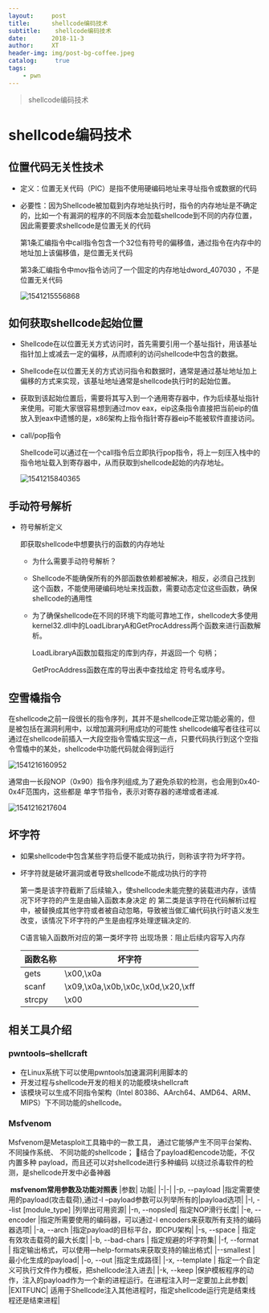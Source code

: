 ```yaml
---
layout:     post
title:      shellcode编码技术
subtitle:    shellcode编码技术
date:       2018-11-3
author:     XT
header-img: img/post-bg-coffee.jpeg
catalog: 	 true
tags:
    - pwn
---
```



> shellcode编码技术

# shellcode编码技术



## 位置代码无关性技术

* 定义：位置无关代码（PIC）是指不使用硬编码地址来寻址指令或数据的代码

* 必要性：因为Shellcode被加载到内存地址执行时，指令的内存地址是不确定的，比如一个有漏洞的程序的不同版本会加载shellcode到不同的内存位置，因此需要要求shellcode是位置无关的代码

  

  第1条汇编指令中call指令包含一个32位有符号的偏移值，通过指令在内存中的地址加上该偏移值，是位置无关代码

  第3条汇编指令中mov指令访问了一个固定的内存地址dword_407030 ，不是位置无关代码

  ![1541215556868](https://raw.githubusercontent.com/xineting/xineting.github.io/master/img/shellcode.png)

## 如何获取shellcode起始位置

* Shellcode在以位置无关方式访问时，首先需要引用一个基址指针，用该基址指针加上或减去一定的偏移，从而顺利的访问shellcode中包含的数据。

* Shellcode在以位置无关的方式访问指令和数据时，通常是通过基址地址加上偏移的方式来实现，该基址地址通常是shellcode执行时的起始位置。

* 获取到该起始位置后，需要将其写入到一个通用寄存器中，作为后续基址指针来使用。可能大家很容易想到通过mov eax，eip这条指令直接把当前eip的值放入到eax中遗憾的是，x86架构上指令指针寄存器eip不能被软件直接访问。

* call/pop指令

  Shellcode可以通过在一个call指令后立即执行pop指令，将上一刻压入栈中的指令地址载入到寄存器中，从而获取到shellcode起始的内存地址。

  ![1541215840365](https://raw.githubusercontent.com/xineting/xineting.github.io/master/img/1541215840365.png)

## 手动符号解析

* 符号解析定义

  即获取shellcode中想要执行的函数的内存地址

  * 为什么需要手动符号解析？

  * Shellcode不能确保所有的外部函数依赖都被解决，相反，必须自己找到这个函数，不能使用硬编码地址来找函数，需要动态定位这些函数，确保shellcode的通用性

  * 为了确保shellcode在不同的环境下均能可靠地工作，shellcode大多使用kernel32.dll中的LoadLibraryA和GetProcAddress两个函数来进行函数解析。

    LoadLibraryA函数加载指定的库到内存，并返回一个
    句柄；

    GetProcAddress函数在库的导出表中查找给定
    符号名或序号。

## 空雪橇指令

​	在shellcode之前一段很长的指令序列，其并不是shellcode正常功能必需的，但是被包括在漏洞利用中，以增加漏洞利用成功的可能性	shellcode编写者往往可以通过在shellcode前插入一大段空指令雪橇实现这一点，只要代码执行到这个空指令雪橇中的某处，shellcode中功能代码就会得到运行

![1541216160952](https://raw.githubusercontent.com/xineting/xineting.github.io/master/img/1541216160952.png)

通常由一长段NOP（0x90）指令序列组成,为了避免杀软的检测，也会用到0x40-0x4F范围内，这些都是
单字节指令，表示对寄存器的递增或者递减.

![1541216217604](https://raw.githubusercontent.com/xineting/xineting.github.io/master/img/1541216217604.png)

## 坏字符

* 如果shellcode中包含某些字符后便不能成功执行，则称该字符为坏字符。

* 坏字符就是破坏漏洞或者导致shellcode不能成功执行的字符

  第一类是该字符截断了后续输入，使shellcode未能完整的装载进内存，该情况下坏字符的产生是由输入函数本身决定
  的
  第二类是该字符在代码解析过程中，被替换成其他字符或者被自动忽略，导致被当做汇编代码执行时语义发生改变，该情况下坏字符的产生是由程序处理逻辑决定的.

  C语言输入函数所对应的第一类坏字符
  出现场景：阻止后续内容写入内存

  | 函数名称 | 坏字符    |
  | -------- | --------- |
  | gets     | \x00,\x0a |
  |  scanf     | \x09,\x0a,\x0b,\x0c,\x0d,\x20,\xff |
  |  strcpy     |  \x00 |

## 相关工具介绍

### pwntools–shellcraft

  * 在Linux系统下可以使用pwntools加速漏洞利用脚本的
  * 开发过程与shellcode开发的相关的功能模块shellcraft
  * 该模块可以生成不同指令架构（Intel 80386、AArch64、AMD64、ARM、MIPS）下不同功能的shellcode。



### Msfvenom

  Msfvenom是Metasploit工具箱中的一款工具，  通过它能够产生不同平台架构、不同操作系统、  不同功能的shellcode；
  结合了payload和encode功能，不仅内置多种  payload，而且还可以对shellcode进行多种编码  以绕过杀毒软件的检测，是shellcode开发中必备神器




​							**msfvenom常用参数及功能对照表**
|参数| 功能|
|-|-|
|-p, --payload <payload> |指定需要使用的payload(攻击载荷),通过-l –payload参数可以列举所有的|payload选项|
|-l, --list [module_type] |列举出可用资源|
|-n, --nopsled<length>| 指定NOP滑行长度|
|-e, --encoder <encoder> |指定所需要使用的编码器，可以通过-l encoders来获取所有支持的编码器选项|
|-a, --arch <architecture> |指定payload的目标平台，即CPU架构|
|-s, --space <length>| 指定有效攻击载荷的最大长度|
|-b, --bad-chars <list>| 指定规避的坏字符集|
|-f, --format <format>| 指定输出格式，可以使用—help-formats来获取支持的输出格式|
|--smallest |最小化生成的payload|
|-o, --out <path> |指定生成路径|
|-x, --template <path>| 指定一个自定义可执行文件作为模板，把shellcode注入进去|
|-k, --keep |保护模板程序的动作，注入的payload作为一个新的进程运行。在进程注入时一定要加上此参数|
|EXITFUNC| 适用于Shellcode注入其他进程时，指定shellcode运行完是结束线程还是结束进程|
